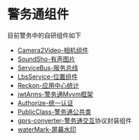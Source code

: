 # 警务通组件

目前警务中的自研组件如下
* [Camera2Video-相机组件]()
* [SoundSho-有声图片]()
* [ServiceBus-服务总线]()
* [LbsService-位置组件]()
* [Reckon-应用中心统计]()
* [jwtArms-警务通Mvvm框架]()
* [Authorize-统一认证]()
* [PublicClass-警务通公共类]()
* [gprs-converter-警务通交互]()协议封装组件
* [waterMark-屏幕水印]()